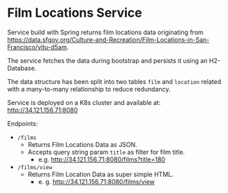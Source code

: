 # Film Locations Service

Service build with Spring returns film locations data originating from https://data.sfgov.org/Culture-and-Recreation/Film-Locations-in-San-Francisco/yitu-d5am.

The service fetches the data during bootstrap and persists it using an H2-Database.

The data structure has been split into two tables `film` and `location` related with a many-to-many relationship to reduce redundancy. 

Service is deployed on a K8s cluster and available at: http://34.121.156.71:8080

Endpoints:

- `/films`
    - Returns Film Locations Data as JSON.
    - Accepts query string param `title` as filter for film title.
        - e.g. http://34.121.156.71:8080/films?title=180
- `/films/view`
    - Returns Film Location Data as super simple HTML.
        - e. g. http://34.121.156.71:8080/films/view


